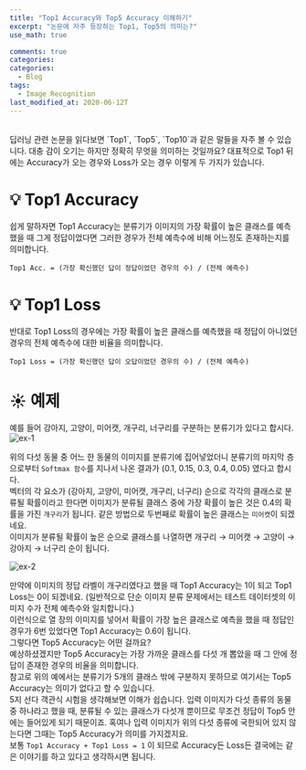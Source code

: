 ```yaml
---
title: "Top1 Accuracy와 Top5 Accuracy 이해하기"
excerpt: "논문에 자주 등장하는 Top1, Top5의 의미는?"
use_math: true

comments: true
categories:
categories:
  - Blog
tags:
  - Image Recognition
last_modified_at: 2020-06-12T
---
```


<br>
딥러닝 관련 논문을 읽다보면 `Top1`, `Top5`, `Top10`과 같은 말들을 자주 볼 수 있습니다.  
대충 감이 오기는 하지만 정확히 무엇을 의미하는 것일까요?  
대표적으로 Top1 뒤에는 Accuracy가 오는 경우와 Loss가 오는 경우 이렇게 두 가지가 있습니다.  

# 💡 Top1 Accuracy
쉽게 말하자면 Top1 Accuracy는 분류기가 이미지의 가장 확률이 높은 클래스를 예측했을 때 그게 정답이었다면 그러한 경우가 전체 예측수에 비해 어느정도 존재하는지를 의미합니다.  
```
Top1 Acc. = (가장 확신했던 답이 정답이었던 경우의 수) / (전체 예측수)
```

# 💡 Top1 Loss
반대로 Top1 Loss의 경우에는 가장 확률이 높은 클래스를 예측했을 때 정답이 아니었던 경우의 전체 예측수에 대한 비율을 의미합니다.  
```
Top1 Loss = (가장 확신했던 답이 오답이었던 경우의 수) / (전체 예측수)
```

# ☀️ 예제
예를 들어 강아지, 고양이, 미어캣, 개구리, 너구리를 구분하는 분류기가 있다고 합시다.  
![ex-1](https://github.com/froggydisk/froggydisk.github.io/blob/master/assets/img/2nd-1.png?raw=true)

위의 다섯 동물 중 어느 한 동물의 이미지를 분류기에 집어넣었더니 분류기의 마지막 층으로부터 `Softmax 함수`를 지나서 나온 결과가 (0.1, 0.15, 0.3, 0.4, 0.05) 였다고 합시다.   
벡터의 각 요소가 (강아지, 고양이, 미어캣, 개구리, 너구리) 순으로 각각의 클래스로 분류될 확률이라고 한다면 이미지가 분류될 클래스 중에 가장 확률이 높은 것은 0.4의 확률을 가진 `개구리`가 됩니다. 같은 방법으로 두번째로 확률이 높은 클래스는 `미어캣`이 되겠네요.  
이미지가 분류될 확률이 높은 순으로 클래스를 나열하면 개구리 → 미어캣 → 고양이 → 강아지 → 너구리 순이 됩니다.  

![ex-2](https://github.com/froggydisk/froggydisk.github.io/blob/master/assets/img/2nd-2.png?raw=true)

만약에 이미지의 정답 라벨이 개구리였다고 했을 때 Top1 Accuracy는 1이 되고 Top1 Loss는 0이 되겠네요. (일반적으로 단순 이미지 분류 문제에서는 테스트 데이터셋의 이미지 수가 전체 예측수와 일치합니다.)  
이런식으로 열 장의 이미지를 넣어서 확률이 가장 높은 클래스로 예측을 했을 때 정답인 경우가 6번 있었다면 Top1 Accuracy는 0.6이 됩니다.  
그렇다면 Top5 Accuracy는 어떤 걸까요?  
예상하셨겠지만 Top5 Accuracy는 가장 가까운 클래스를 다섯 개 뽑았을 때 그 안에 정답이 존재한 경우의 비율을 의미합니다.   
참고로 위의 예에서는 분류기가 5개의 클래스 밖에 구분하지 못하므로 여기서는 Top5 Accuracy는 의미가 없다고 할 수 있습니다.  
5지 선다 객관식 시험을 생각해보면 이해가 쉽습니다. 입력 이미지가 다섯 종류의 동물 중 하나라고 했을 때, 분류될 수 있는 클래스가 다섯개 뿐이므로 무조건 정답이 Top5 안에는 들어있게 되기 때문이죠.
혹여나 입력 이미지가 위의 다섯 종류에 국한되어 있지 않는다면 그때는 Top5 Accuracy가 의미를 가지겠지요.  
보통 `Top1 Accuracy + Top1 Loss = 1` 이 되므로 Accuracy든 Loss든 결국에는 같은 이야기를 하고 있다고 생각하시면 됩니다. 